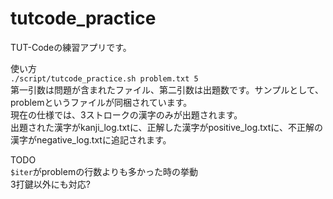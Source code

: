 # tutcode_practice

TUT-Codeの練習アプリです。  

使い方  
`./script/tutcode_practice.sh problem.txt 5`  
第一引数は問題が含まれたファイル、第二引数は出題数です。サンプルとして、problemというファイルが同梱されています。  
現在の仕様では、3ストロークの漢字のみが出題されます。  
出題された漢字がkanji_log.txtに、正解した漢字がpositive_log.txtに、不正解の漢字がnegative_log.txtに追記されます。  

TODO  
`$iter`がproblemの行数よりも多かった時の挙動  
3打鍵以外にも対応?  
